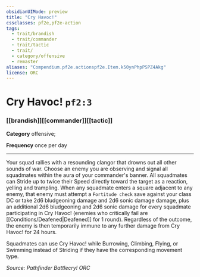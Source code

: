 ```yaml
---
obsidianUIMode: preview
title: "Cry Havoc!"
cssclasses: pf2e,pf2e-action
tags:
  - trait/brandish
  - trait/commander
  - trait/tactic
  - trait/
  - category/offensive
  - remaster
aliases: "Compendium.pf2e.actionspf2e.Item.k50ynPhpPSPZ4Akg"
license: ORC
---
```

# Cry Havoc! `pf2:3`

### [[brandish]][[commander]][[tactic]]

**Category** offensive; 




**Frequency** once per day

* * *

Your squad rallies with a resounding clangor that drowns out all other sounds of war. Choose an enemy you are observing and signal all squadmates within the aura of your commander's banner. All squadmates can Stride up to twice their Speed directly toward the target as a reaction, yelling and trampling. When any squadmate enters a square adjacent to any enemy, that enemy must attempt a `Fortitude check` save against your class DC or take 2d6 bludgeoning damage and 2d6 sonic damage damage, plus an additional 2d6 bludgeoning and 2d6 sonic damage for every squadmate participating in Cry Havoc! (enemies who critically fail are [[Conditions/Deafened|Deafened]] for 1 round). Regardless of the outcome, the enemy is then temporarily immune to any further damage from Cry Havoc! for 24 hours.

Squadmates can use Cry Havoc! while Burrowing, Climbing, Flying, or Swimming instead of Striding if they have the corresponding movement type.

*Source: Pathfinder Battlecry!*
*ORC*